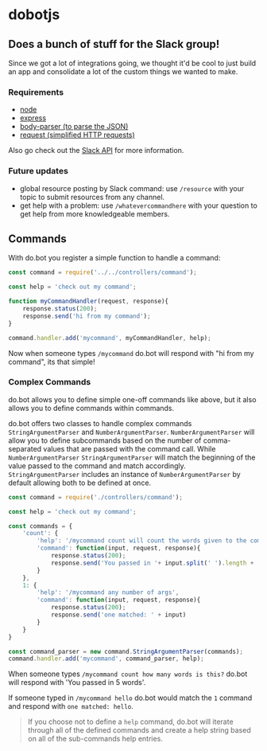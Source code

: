 # dobotjs
## Does a bunch of stuff for the Slack group!

Since we got a lot of integrations going, we thought it'd be cool to just build an app and consolidate a lot of the custom things we wanted to make.

### Requirements
 - [node](http://nodejs.org)
 - [express](http://expressjs.com)
 - [body-parser (to parse the JSON)](https://github.com/expressjs/body-parser)
 - [request (simplified HTTP requests)](https://github.com/request/request)

Also go check out the [Slack API](http://api.slack.com) for more information.

### Future updates
 - global resource posting by Slack command: use `/resource` with your topic to submit resources from any channel.
 - get help with a problem: use `/whatevercommandhere` with your question to get help from more knowledgeable members.


## Commands

With do.bot you register a simple function to handle a command:

```javascript
const command = require('../../controllers/command');

const help = 'check out my command';

function myCommandHandler(request, response){
    response.status(200);
    response.send('hi from my command');
}

command.handler.add('mycommand', myCommandHandler, help);
```

Now when someone types `/mycommand` do.bot will respond with "hi from my command", its that simple!

### Complex Commands

do.bot allows you to define simple one-off commands like above, but it also allows you to define commands within commands.

do.bot offers two classes to handle complex commands `StringArgumentParser` and `NumberArgumentParser`. `NumberArgumentParser` will allow you to define subcommands based on the number of comma-separated values that are passed with the command call. While `NumberArgumentParser` `StringArgumentParser` will match the beginning of the value passed to the command and match accordingly. `StringArgumentParser` includes an instance of `NumberArgumentParser` by default allowing both to be defined at once.

```javascript
const command = require('./controllers/command');

const help = 'check out my command';

const commands = {
    'count': {
        'help': '/mycommand count will count the words given to the command',
        'command': function(input, request, response){
            response.status(200);
            response.send('You passed in '+ input.split(' ').length + ' words')
        }
    },
    1: {
        'help': '/mycommand any number of args',
        'command': function(input, request, response){
            response.status(200);
            response.send('one matched: ' + input)
        }
    }
}

const command_parser = new command.StringArgumentParser(commands);
command.handler.add('mycommand', command_parser, help);
```

When someone types `/mycommand count how many words is this?` do.bot will respond with 'You passed in 5 words'.

If someone typed in `/mycommand hello` do.bot would match the `1` command and respond with `one matched: hello`.

> If you choose not to define a `help` command, do.bot will iterate through all of the defined commands and create a help string based on all of the sub-commands help entries.
